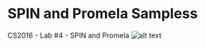# SPIN and Promela Sampless
CS2016 - Lab #4 - SPIN and Promela
![alt text](https://raw.githubusercontent.com/CSIGildea/SPIN_and_Promela_Samples/master/promela.png?token=AYSfNWr9zfj3HTCVAtSyvaIECtLVLxdLks5ayh30wA%3D%3D "Lab Question")
